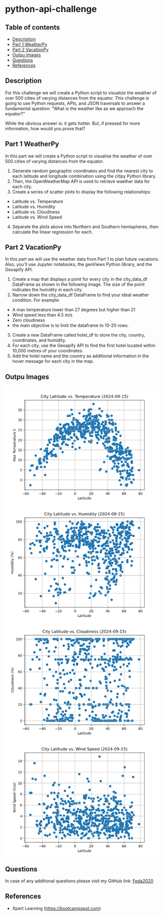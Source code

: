 # python-api-challenge



## Table of contents

* [Description](#Description)
* [Part 1 WeatherPy](#Part-1-WeatherPy)
* [Part 2 VacationPy](#Part-2-VacationPy)
* [Outpu Images](#Outpu-Images)
* [Questions](#Questions)
* [References](#References)

## Description

For this challenge we will create a Python script to visualize the weather of over 500 cities of varying distances from the equator. This challenge is going to use Python requests, APIs, and JSON traversals to answer a fundamental question: "What is the weather like as we approach the equator?"

While the obvious answer is: it gets hotter. But, if pressed for more information, how would you prove that?

## Part 1 WeatherPy

In this part we will create a Python script to visualise the weather of over 500 cities of varying distances from the equator.

1. Generate random geographic coordinates and find the nearest city to each latitude and longitude combination using the citipy Python library.
2. Then, the OpenWeatherMap API is used to retrieve waether data for each city.
3. Create a series of scatter plots to display the following relationships:

* Latitude vs. Temperature
* Latitude vs. Humidity
* Latitude vs. Cloudiness
* Latitude vs. Wind Speed

4. Separate the plots above into Northern and Southern hemispheres, then calculate the linear regression for each.


## Part 2 VacationPy

In this part we will use the weather data from Part 1 to plan future vacations. Also, you'll use Jupyter notebooks, the geoViews Python library, and the Geoapify API.

1. Create a map that displays a point for every city in the city_data_df DataFrame as shown in the following image. The size of the point indicates the humidity in each city.
2. Narrow down the city_data_df DataFrame to find your ideal weather condition. For example:

* A max temperature lower than 27 degrees but higher than 21
* Wind speed less than 4.5 m/s
* Zero cloudiness
* the main objective is to limit the dataframe to 10-20 rows.
3. Create a new DataFrame called hotel_df to store the city, country, coordinates, and humidity.
4. For each city, use the Geoapify API to find the first hotel located within 10,000 metres of your coordinates.
5. Add the hotel name and the country as additional information in the hover message for each city in the map.

## Outpu Images

![Fig1](WeatherPY/output_data/Fig1.png)
![Fig2](WeatherPY/output_data/Fig2.png)
![Fig3](WeatherPY/output_data/Fig3.png)
![Fig3](WeatherPY/output_data/Fig4.png)

## Questions

In case of any additional questions please visit my GitHub link: [Feda2020](https://github.com/Feda2020) 

## References
 
 * Xpert Learning (https://bootcampspot.com)
 